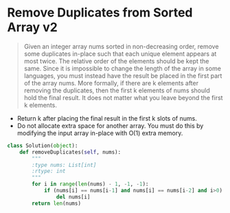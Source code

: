 # Remove Duplicates from Sorted Array v2

> Given an integer array nums sorted in non-decreasing order, remove some duplicates in-place such that each unique element appears at most twice. The relative order of the elements should be kept the same.
> Since it is impossible to change the length of the array in some languages, you must instead have the result be placed in the first part of the array nums.
> More formally, if there are k elements after removing the duplicates, then the first k elements of nums should hold the final result.
> It does not matter what you leave beyond the first k elements.
- Return k after placing the final result in the first k slots of nums.
- Do not allocate extra space for another array. You must do this by modifying the input array in-place with O(1) extra memory.

```python
class Solution(object):
    def removeDuplicates(self, nums):
        """
        :type nums: List[int]
        :rtype: int
        """
        for i in range(len(nums) - 1, -1, -1):
            if (nums[i] == nums[i-1] and nums[i] == nums[i-2] and i>0):
                del nums[i]
        return len(nums)
```
